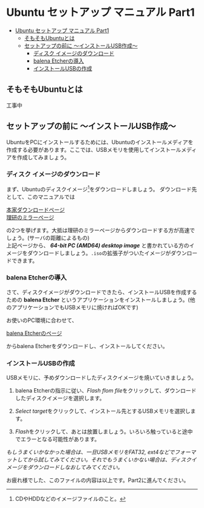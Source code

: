 # Ubuntu セットアップ マニュアル Part1

- [Ubuntu セットアップ マニュアル Part1](#ubuntu-セットアップ-マニュアル-part1)
  - [そもそもUbuntuとは](#そもそもubuntuとは)
  - [セットアップの前に 〜インストールUSB作成〜](#セットアップの前に-インストールusb作成)
    - [ディスク イメージのダウンロード](#ディスク-イメージのダウンロード)
    - [balena Etcherの導入](#balena-etcherの導入)
    - [インストールUSBの作成](#インストールusbの作成)


## そもそもUbuntuとは
工事中

## セットアップの前に 〜インストールUSB作成〜
UbuntuをPCにインストールするためには、Ubuntuのインストールメディアを作成する必要があります。ここでは、USBメモリを使用してインストールメディアを作成してみましょう。

### ディスク イメージのダウンロード
まず、Ubuntuのディスクイメージ[^1]をダウンロードしましょう。
ダウンロード先として、このマニュアルでは

[本家ダウンロードページ](https://releases.ubuntu.com/jammy/)<br>
[理研のミラーページ](https://ftp.riken.jp/Linux/ubuntu-releases/22.04/)

の2つを挙げます。大抵は理研のミラーページからダウンロードする方が高速でしょう。(サーバの距離によるもの)<br>
上記ページから、 ***64-bit PC (AMD64) desktop image*** と書かれている方のイメージをダウンロードしましょう。`.iso`の拡張子がついたイメージがダウンロードできます。
[^1]: CDやHDDなどのイメージファイルのこと。


### balena Etcherの導入
さて、ディスクイメージがダウンロードできたら、インストールUSBを作成するための **balena Etcher** というアプリケーションをインストールしましょう。(他のアプリケーションでもUSBメモリに焼ければOKです)

お使いのPC環境に合わせて、

[balena Etcherのページ](https://etcher.balena.io/)

からbalena Etcherをダウンロードし、インストールしてください。

### インストールUSBの作成
USBメモリに、予めダウンロードしたディスクイメージを焼いていきましょう。<br>

1. balena Etcherの指示に従い、*Flash flom file*をクリックして、ダウンロードしたディスクイメージを選択します。

2. *Select target*をクリックして、インストール先とするUSBメモリを選択します。

3. *Flash*をクリックして、あとは放置しましょう。いろいろ触っていると途中でエラーとなる可能性があります。

*もしうまくいかなかった場合は、一旦USBメモリをFAT32, ext4などでフォーマットしてから試してみてください。それでもうまくいかない場合は、ディスクイメージをダウンロードしなおしてみてください。*

お疲れ様でした、このファイルの内容は以上です。Part2に進んでください。
